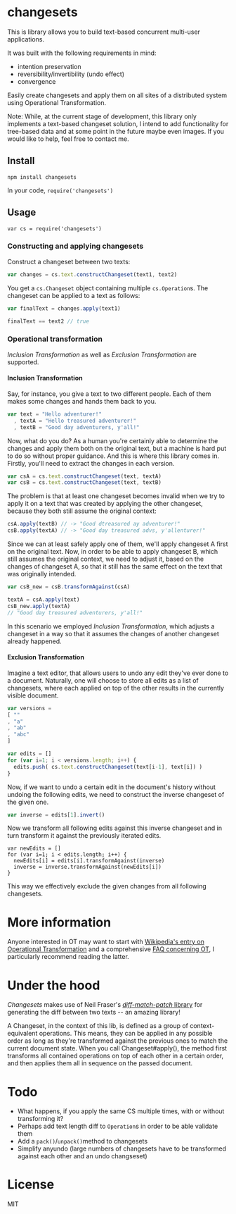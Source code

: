 ﻿
# changesets
This is library allows you to build text-based concurrent multi-user applications.

It was built with the following requirements in mind:
* intention preservation
* reversibility/invertibility (undo effect)
* convergence

Easily create changesets and apply them on all sites of a distributed system using Operational Transformation.

Note: While, at the current stage of development, this library only implements a text-based changeset solution, I intend to add functionality for tree-based data and at some point in the future maybe even images. If you would like to help, feel free to contact me.

## Install
`npm install changesets`

In your code, `require('changesets')`

## Usage
```
var cs = require('changesets')
```

### Constructing and applying changesets
Construct a changeset between two texts:
```js
var changes = cs.text.constructChangeset(text1, text2)
```
You get a `cs.Changeset` object containing multiple `cs.Operation`s. The changeset can be applied to a text as follows:
```js
var finalText = changes.apply(text1)

finalText == text2 // true
```

### Operational transformation
*Inclusion Transformation* as well as *Exclusion Transformation* are supported.

#### Inclusion Transformation
Say, for instance, you give a text to two different people. Each of them makes some changes and hands them back to you.
```js
var text = "Hello adventurer!"
  , textA = "Hello treasured adventurer!"
  , textB = "Good day adventurers, y'all!"
```
Now, what do you do? As a human you're certainly able to determine the changes and apply them both on the original text, but a machine is hard put to do so without proper guidance. And this is where this library comes in. Firstly, you'll need to extract the changes in each version.
```js
var csA = cs.text.constructChangeset(text, textA)
var csB = cs.text.constructChangeset(text, textB)
```
The problem is that at least one changeset becomes invalid when we try to apply it on a text that was created by applying the other changeset, because they both still assume the original context:
```js
csA.apply(textB) // -> "Good dtreasured ay adventurer!"
csB.apply(textA) // -> "Good day treasured advs, y'allenturer!"
```
Since we can at least safely apply one of them, we'll apply changeset A first on the original text. Now, in order to be able to apply changeset B, which still assumes the original context, we need to adjust it, based on the changes of changeset A, so that it still has the same effect on the text that was originally intended.
```js
var csB_new = csB.transformAgainst(csA)

textA = csA.apply(text)
csB_new.apply(textA)
// "Good day treasured adventurers, y'all!"
```
In this scenario we employed *Inclusion Transformation*, which adjusts a changeset in a way so that it assumes the changes of another changeset already happened.

#### Exclusion Transformation
Imagine a text editor, that allows users to undo any edit they've ever done to a document. Naturally, one will choose to store all edits as a list of changesets, where each applied on top of the other results in the currently visible document.
```js
var versions =
[ ""
, "a"
, "ab"
, "abc"
]

var edits = []
for (var i=1; i < versions.length; i++) {
  edits.push( cs.text.constructChangeset(text[i-1], text[i]) )
}
```
Now, if we want to undo a certain edit in the document's history without undoing the following edits, we need to construct the inverse changeset of the given one.
```js
var inverse = edits[1].invert()
```
Now we transform all following edits against this inverse changeset and in turn transform it against the previously iterated edits.
```
var newEdits = []
for (var i=1; i < edits.length; i++) {
  newEdits[i] = edits[i].transformAgainst(inverse)
  inverse = inverse.transformAgainst(newEdits[i])
}
```
This way we effectively exclude the given changes from all following changesets.

# More information
Anyone interested in OT may want to start with [Wikipedia's entry on Operational Transformation](https://en.wikipedia.org/wiki/Operational_transformation) and a comprehensive [FAQ concerning OT](http://www3.ntu.edu.sg/home/czsun/projects/otfaq), I particularly recommend reading the latter.


# Under the hood
*Changesets* makes use of Neil Fraser's [*diff-match-patch* library](https://code.google.com/p/google-diff-match-patch/) for generating the diff between two texts -- an amazing library!

A Changeset, in the context of this lib, is defined as a group of context-equivalent operations. This means, they can be applied in any possible order as long as they're transformed against the previous ones to match the current document state.
When you call Changeset#apply(), the method first transforms all contained operations on top of each other in a certain order, and then applies them all in sequence on the passed document.

# Todo
* What happens, if you apply the same CS multiple times, with or without transforming it?
* Perhaps add text length diff to `Operation`s in order to be able validate them
* Add a `pack()`/`unpack()`method to changesets
* Simplify anyundo (large numbers of changesets have to be transformed against each other and an undo changseset)

# License
MIT